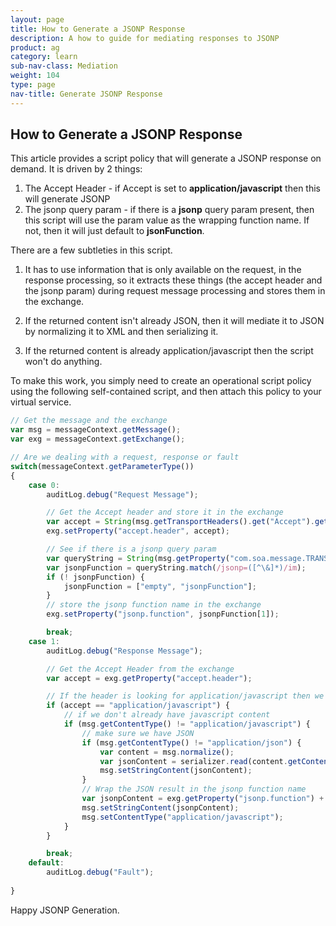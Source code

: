 ```yaml
---
layout: page
title: How to Generate a JSONP Response
description: A how to guide for mediating responses to JSONP
product: ag
category: learn
sub-nav-class: Mediation
weight: 104
type: page
nav-title: Generate JSONP Response
---
```


How to Generate a JSONP Response
--------------------------------

This article provides a script policy that will generate a JSONP response on demand.  It is driven by 2 things:

1.	The Accept Header - if Accept is set to **application/javascript** then this will generate JSONP
2.	The jsonp query param - if there is a **jsonp** query param present, then this script will use the param value as the wrapping function name.  If not, then it will just default to **jsonFunction**.

There are a few subtleties in this script.

1.	It has to use information that is only available on the request, in the response processing, so it extracts these things (the accept header and the jsonp param) during request message processing and stores them in the exchange.

2.	If the returned content isn't already JSON, then it will mediate it to JSON by normalizing it to XML and then serializing it.


3.	If the returned content is already application/javascript then the script won't do anything.

To make this work, you simply need to create an operational script policy using the following self-contained script, and then attach this policy to your virtual service.

```javascript
// Get the message and the exchange
var msg = messageContext.getMessage();
var exg = messageContext.getExchange();

// Are we dealing with a request, response or fault
switch(messageContext.getParameterType())
{
	case 0:
		auditLog.debug("Request Message");

		// Get the Accept header and store it in the exchange
		var accept = String(msg.getTransportHeaders().get("Accept").getValue());
		exg.setProperty("accept.header", accept);

		// See if there is a jsonp query param
		var queryString = String(msg.getProperty("com.soa.message.TRANSPORT_QUERY"));
		var jsonpFunction = queryString.match(/jsonp=([^\&]*)/im);
		if (! jsonpFunction) {
			jsonpFunction = ["empty", "jsonpFunction"];
		}
		// store the jsonp function name in the exchange
		exg.setProperty("jsonp.function", jsonpFunction[1]);

		break;
	case 1:
		auditLog.debug("Response Message");

		// Get the Accept Header from the exchange
		var accept = exg.getProperty("accept.header");

		// If the header is looking for application/javascript then we will mediate
		if (accept == "application/javascript") {
			// if we don't already have javascript content
			if (msg.getContentType() != "application/javascript") {
				// make sure we have JSON
				if (msg.getContentType() != "application/json") {
					var content = msg.normalize();
					var jsonContent = serializer.read(content.getContentAsString());
					msg.setStringContent(jsonContent);
				}
				// Wrap the JSON result in the jsonp function name
				var jsonpContent = exg.getProperty("jsonp.function") + "(" + msg.getContentAsString() + ");";
				msg.setStringContent(jsonpContent);
				msg.setContentType("application/javascript");
			}
		}

		break;
	default:
		auditLog.debug("Fault");
		
}
```

Happy JSONP Generation.
